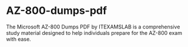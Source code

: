# AZ-800-dumps-pdf
 The Microsoft AZ-800 Dumps PDF by ITEXAMSLAB is a comprehensive study material designed to help individuals prepare for the AZ-800 exam with ease.
